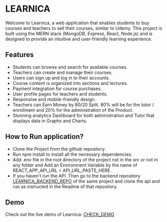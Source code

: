 # LEARNICA

Welcome to Learnica, a web application that enables students to buy courses and teachers to sell their courses, similar to Udemy. This project is built using the MERN stack (MongoDB, Express, React, Node.js) and is designed to provide an intuitive and user-friendly learning experience.

## Features

- Students can browse and search for available courses.
- Teachers can create and manage their courses.
- Users can sign up and log in to their accounts.
- Course content is organized into sections and lectures.
- Payment integration for course purchases.
- User profile pages for teachers and students.
- Responsive and mobile-friendly design.
- Teachers can Earn Money by 80/20 Split. 80% will be for the tutor / enrollment and 20% for the administration of the Product.
- Stunning analytics Dashboard for both administration and Tutor that displays data in Graphs and Charts.

## How to Run application?

- Clone the Project from the github repository.
- Run npm install to install all the necessary dependencies.
- Add .env file in the root directory of the project not in the src or not in any folder and Add an Environment Variable by the name of REACT_APP_API_URL = API_URL_PASTE_HERE.
- If you haven't run the API. Then go to the backend repository [LEARNICA_BACKEND_REPO](https://github.com/mohsinchd/Learnica-Backend) of the same project and clone the api and run as instructed in the Readme of that repository.

## Demo

Check out the live demo of Learnica: [CHECK_DEMO](https://learnica-frontend.vercel.app/)

